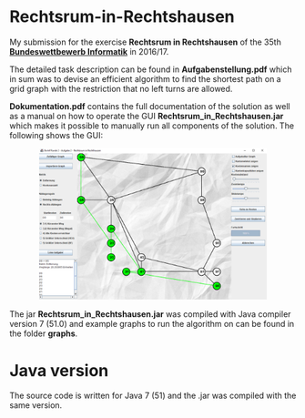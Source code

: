 # Rechtsrum-in-Rechtshausen
My submission for the exercise **Rechtsrum in Rechtshausen** of the 35th [**Bundeswettbewerb Informatik**](https://bwinf.de/bundeswettbewerb/) in 2016/17.

The detailed task description can be found in **Aufgabenstellung.pdf** which in sum was to devise an efficient algorithm
to find the shortest path on a grid graph with the restriction that no left turns are allowed. 

**Dokumentation.pdf** contains the full documentation of the solution as well as a
manual on how to operate the GUI **Rechtsrum_in_Rechtshausen.jar** which makes it possible to manually run all components of the solution.
The following shows the GUI:

<p align="center">
  <img src="resources/gui.png" alt="Alt text" width="400">
</p>

The jar **Rechtsrum_in_Rechtshausen.jar** was compiled with Java compiler version 7 (51.0) and example graphs to run the 
algorithm on can be found in the folder **graphs**.

# Java version
The source code is written for Java 7 (51) and the .jar was compiled with the same version.
